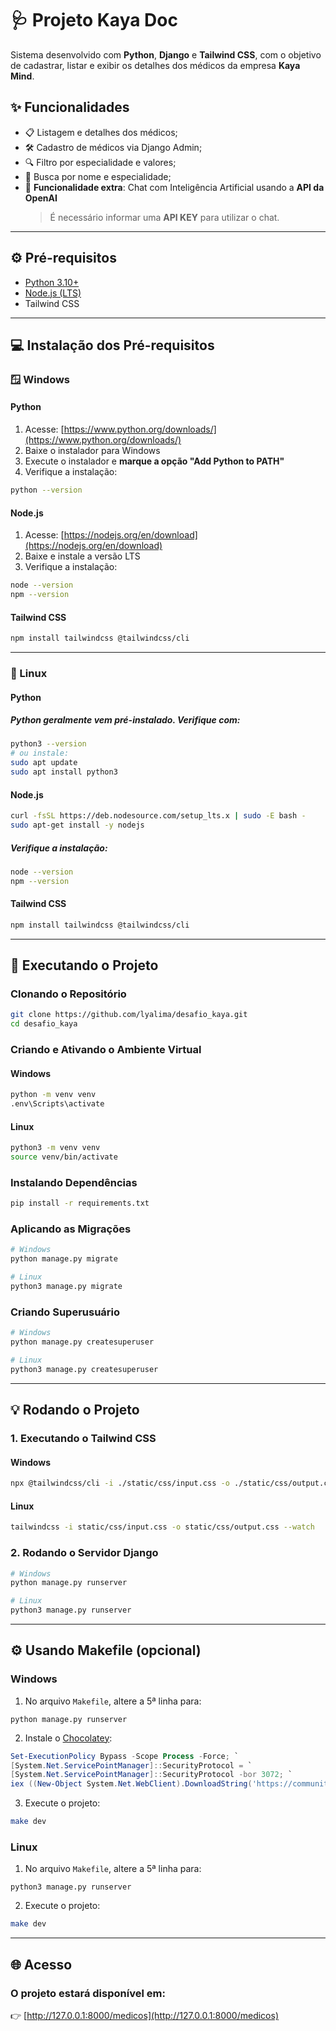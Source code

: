 # 🩺 Projeto Kaya Doc

Sistema desenvolvido com **Python**, **Django** e **Tailwind CSS**, com o objetivo de cadastrar, listar e exibir os detalhes dos médicos da empresa **Kaya Mind**.

## ✨ Funcionalidades

- 📋 Listagem e detalhes dos médicos;
- 🛠 Cadastro de médicos via Django Admin;
- 🔍 Filtro por especialidade e valores;
- 🔎 Busca por nome e especialidade;
- 🤖 **Funcionalidade extra**: Chat com Inteligência Artificial usando a **API da OpenAI**  
  > É necessário informar uma **API KEY** para utilizar o chat.

---

## ⚙️ Pré-requisitos

- [Python 3.10+](https://www.python.org/downloads/)
- [Node.js (LTS)](https://nodejs.org/en/download)
- Tailwind CSS

---

## 💻 Instalação dos Pré-requisitos

### 🪟 Windows

#### Python

1. Acesse: [https://www.python.org/downloads/](https://www.python.org/downloads/)
2. Baixe o instalador para Windows
3. Execute o instalador e **marque a opção "Add Python to PATH"**
4. Verifique a instalação:

```bash
python --version
```

#### Node.js

1. Acesse: [https://nodejs.org/en/download](https://nodejs.org/en/download)
2. Baixe e instale a versão LTS
3. Verifique a instalação:

```bash
node --version
npm --version
```

#### Tailwind CSS

```bash
npm install tailwindcss @tailwindcss/cli
```

---

### 🐧 Linux

#### Python
##### Python geralmente vem pré-instalado. Verifique com:

```bash
python3 --version
# ou instale:
sudo apt update
sudo apt install python3
```

#### Node.js

```bash
curl -fsSL https://deb.nodesource.com/setup_lts.x | sudo -E bash -
sudo apt-get install -y nodejs
```

##### Verifique a instalação:
```bash
node --version
npm --version
```

#### Tailwind CSS

```bash
npm install tailwindcss @tailwindcss/cli
```

---

## 🚀 Executando o Projeto

### Clonando o Repositório

```bash
git clone https://github.com/lyalima/desafio_kaya.git
cd desafio_kaya
```

### Criando e Ativando o Ambiente Virtual

#### Windows

```bash
python -m venv venv
.env\Scripts\activate
```

#### Linux

```bash
python3 -m venv venv
source venv/bin/activate
```

### Instalando Dependências

```bash
pip install -r requirements.txt
```

### Aplicando as Migrações

```bash
# Windows
python manage.py migrate

# Linux
python3 manage.py migrate
```

### Criando Superusuário

```bash
# Windows
python manage.py createsuperuser

# Linux
python3 manage.py createsuperuser
```

---

## 💡 Rodando o Projeto

### 1. Executando o Tailwind CSS

#### Windows

```bash
npx @tailwindcss/cli -i ./static/css/input.css -o ./static/css/output.css --watch
```

#### Linux

```bash
tailwindcss -i static/css/input.css -o static/css/output.css --watch
```

### 2. Rodando o Servidor Django

```bash
# Windows
python manage.py runserver

# Linux
python3 manage.py runserver
```

---

## ⚙️ Usando Makefile (opcional)

### Windows

1. No arquivo `Makefile`, altere a 5ª linha para:

```make
python manage.py runserver
```

2. Instale o [Chocolatey](https://chocolatey.org/install):

```powershell
Set-ExecutionPolicy Bypass -Scope Process -Force; `
[System.Net.ServicePointManager]::SecurityProtocol = `
[System.Net.ServicePointManager]::SecurityProtocol -bor 3072; `
iex ((New-Object System.Net.WebClient).DownloadString('https://community.chocolatey.org/install.ps1'))
```

3. Execute o projeto:

```bash
make dev
```

### Linux

1. No arquivo `Makefile`, altere a 5ª linha para:

```make
python3 manage.py runserver
```

2. Execute o projeto:

```bash
make dev
```

---

## 🌐 Acesso

### O projeto estará disponível em:  
👉 [http://127.0.0.1:8000/medicos](http://127.0.0.1:8000/medicos)
